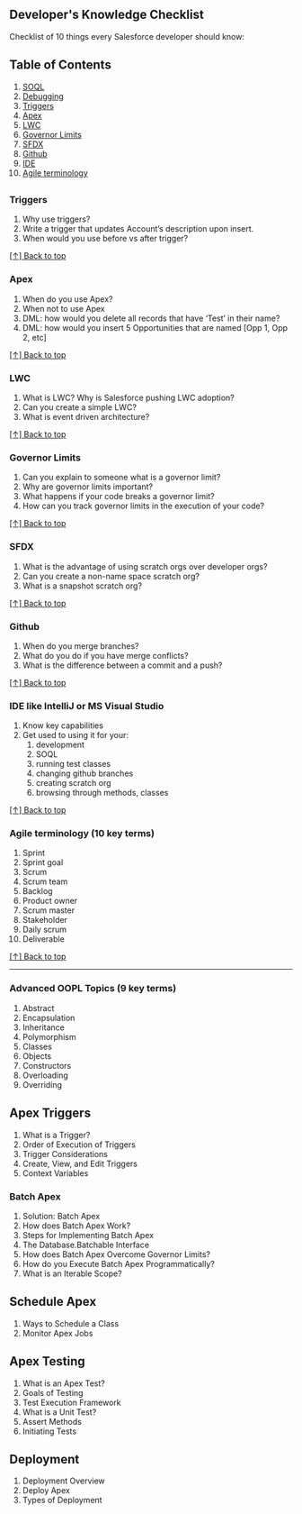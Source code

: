 ## Developer's Knowledge Checklist

Checklist of 10 things every Salesforce developer should know:

## Table of Contents
1. [SOQL](#soql)
2. [Debugging](#debugging)
3. [Triggers](#triggers)
4. [Apex](#apex)
5. [LWC](#lwc)
6. [Governor Limits](#governor-limits)
7. [SFDX](#SFDX)
8. [Github](#github)
9. [IDE](#ide-like-intellij-or-ms-visual-studio)
10. [Agile terminology](#agile-terminology-10-key-terms)

##

### Triggers
1. Why use triggers?
2. Write a trigger that updates Account’s description upon insert.
3. When would you use before vs after trigger?

[[↑] Back to top](#developers-knowledge-checklist)

### Apex
1. When do you use Apex?
1. When not to use Apex
2. DML: how would you delete all records that have ‘Test’ in their name?
3. DML: how would you insert 5 Opportunities that are named [Opp 1, Opp 2, etc]

[[↑] Back to top](#developers-knowledge-checklist)

### LWC
1. What is LWC? Why is Salesforce pushing LWC adoption?
1. Can you create a simple LWC?
1. What is event driven architecture?

[[↑] Back to top](#developers-knowledge-checklist)

### Governor Limits
1. Can you explain to someone what is a governor limit?
1. Why are governor limits important?
1. What happens if your code breaks a governor limit?
1. How can you track governor limits in the execution of your code?

[[↑] Back to top](#developers-knowledge-checklist)

### SFDX
1. What is the advantage of using scratch orgs over developer orgs?
1. Can you create a non-name space scratch org?
1. What is a snapshot scratch org?

[[↑] Back to top](#developers-knowledge-checklist)

### Github
1. When do you merge branches?
1. What do you do if you have merge conflicts?
1. What is the difference between a commit and a push?

[[↑] Back to top](#developers-knowledge-checklist)

### IDE like IntelliJ or MS Visual Studio
1. Know key capabilities
2. Get used to using it for your:
   1. development
   2. SOQL
   3. running test classes
   4. changing github branches
   5. creating scratch org
   6. browsing through methods, classes

[[↑] Back to top](#developers-knowledge-checklist)

### Agile terminology (10 key terms)
1. Sprint
2. Sprint goal
3. Scrum
4. Scrum team
5. Backlog
6. Product owner
7. Scrum master
8. Stakeholder
9. Daily scrum
10. Deliverable

[[↑] Back to top](#developers-knowledge-checklist)

---
### Advanced OOPL Topics (9 key terms)
1. Abstract
1. Encapsulation
1. Inheritance
1. Polymorphism
1. Classes
1. Objects
1. Constructors
1. Overloading
1. Overriding

## Apex Triggers
1. What is a Trigger?
1. Order of Execution of Triggers
1. Trigger Considerations
1. Create, View, and Edit Triggers
1. Context Variables

### Batch Apex
1. Solution: Batch Apex
1. How does Batch Apex Work?
1. Steps for Implementing Batch Apex
1. The Database.Batchable Interface
1. How does Batch Apex Overcome Governor Limits?
1. How do you Execute Batch Apex Programmatically?
1. What is an Iterable Scope?

## Schedule Apex
1. Ways to Schedule a Class
1. Monitor Apex Jobs

## Apex Testing
1. What is an Apex Test?
1. Goals of Testing
1. Test Execution Framework
1. What is a Unit Test?
1. Assert Methods
1. Initiating Tests

## Deployment
1. Deployment Overview
1. Deploy Apex
1. Types of Deployment
